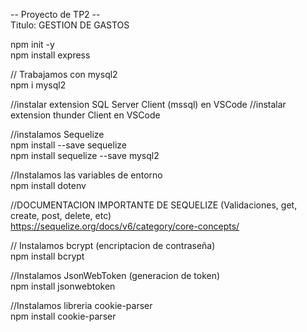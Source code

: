-- Proyecto de TP2 --  
Titulo: GESTION DE GASTOS  

npm init -y  
npm install express  

// Trabajamos con mysql2  
npm i mysql2  

//instalar extension SQL Server Client (mssql) en VSCode
//instalar extension thunder Client en VSCode

//instalamos Sequelize  
npm install --save sequelize  
npm install sequelize --save mysql2  

//Instalamos las variables de entorno  
npm install dotenv  

//DOCUMENTACION IMPORTANTE DE SEQUELIZE (Validaciones, get, create, post, delete, etc)  
 https://sequelize.org/docs/v6/category/core-concepts/  

 // Instalamos bcrypt (encriptacion de contraseña)  
npm install bcrypt  

//Instalamos JsonWebToken (generacion de token)  
npm install jsonwebtoken  

//Instalamos libreria cookie-parser  
npm install cookie-parser  
